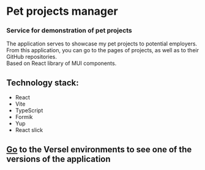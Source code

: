 # Pet projects manager
### Service for demonstration of pet projects

The application serves to showcase my pet projects to potential employers.  
From this application, you can go to the pages of projects, as well as to their GitHub repositories.  
Based on React library of MUI components.

## Technology stack:
* React
* Vite
* TypeScript
* Formik
* Yup 
* React slick

## [Go](https://di-lawyer-landing-9wqp4nsyh-gigabyte1511.vercel.app/ "Необязательная подсказка") to the Versel environments to see one of the versions of the application
